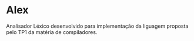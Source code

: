 # Alex
Analisador Léxico desenvolvido para implementação da liguagem proposta pelo TP1 da matéria de compiladores.
